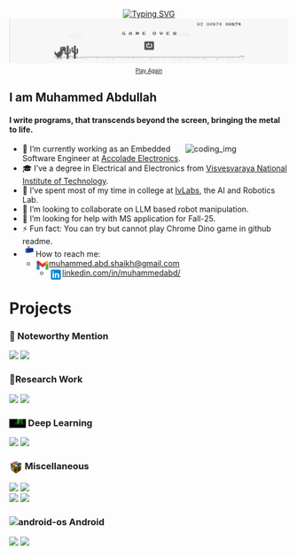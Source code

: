 <div align="center"><a href="https://git.io/typing-svg"><img src="https://readme-typing-svg.demolab.com?font=Shadows+Into+Light&size=30&duration=2000&pause=1000&center=true&random=true&width=435&lines=Bonjour+%F0%9F%91%8B;Hola+%F0%9F%91%8B;Hello%2C+There+%F0%9F%91%8B" alt="Typing SVG" /></a></div>

<div align="center">
  <a href="https://abd-01.github.io/mQnWbEvRcTxYzU/" target="_blank">
    <img src="dino2.png" alt="" width="100%" height="70%">
  </a>
  <a href="https://abd-01.github.io/mQnWbEvRcTxYzU/" target="_blank"><small><small>Play Again</small></small></a>
</div>


## I am Muhammed Abdullah
#### I write programs, that transcends beyond the screen, bringing the metal to life.

<!--  
Where code meets circuits, and software dances with hardware – because the thrill of programming is best felt when it moves beyond the screen. 

Writing code that resonates with hardware, because true magic happens when software and circuits harmonize.

Coding with a passion for hardware – because great software extends beyond the screen.
-->


<img align="right" alt="coding_img" width="37%" src="https://media.giphy.com/media/RbDKaczqWovIugyJmW/giphy.gif">

- 🔭 I’m currently working as an Embedded Software Engineer at [Accolade Electronics](https://accoladeelectronics.com/).
- 🎓 I’ve a degree in Electrical and Electronics from [Visvesvaraya National Institute of Technology](https://en.wikipedia.org/wiki/Visvesvaraya_National_Institute_of_Technology_Nagpur).
- 🤝 I’ve spent most of my time in college at [IvLabs](https://www.ivlabs.in/), the AI and Robotics Lab.
- 🤖 I’m looking to collaborate on LLM based robot manipulation.
- 🤔 I’m looking for help with MS application for Fall-25.
- ⚡ Fun fact: You can try but cannot play Chrome Dino game in github readme.
- <img src="letterbox.gif" width="20"/>  How to reach me: 
  - <a target="_blank" href="mailto:muhammed.abd.shaikh@gmail.com"><img align="left" alt="Gmail" width="24px" src="gmail.svg" />muhammed.abd.shaikh@gmail.com</a>
  - <a target="_blank" href="https://www.linkedin.com/in/muhammedabd/"><img align="left" alt="Gmail" width="24px" src="linkedin.svg" />linkedin.com/in/muhammedabd/</a>


<!-- 2. - 🌱 I’m currently learning RTOS, CAN  -->
<!-- - 💬 Ask me about  -->

# Projects
### 🚀 Noteworthy Mention
<div width="100%" align="left">
<a href="https://github.com/IvLabs/Face-Unlock"><img src="https://github-readme-stats.vercel.app/api/pin/?username=IvLabs&repo=Face-Unlock&theme=transparent" /></a>
<a href="https://github.com/IvLabs/resources"><img src="https://github-readme-stats.vercel.app/api/pin/?username=IvLabs&repo=resources&theme=transparent" /></a>
</div>

### 🔬Research Work
<div width="100%" align="left">
<a href="https://github.com/IvLabs/os-nsmt/"><img src="https://github-readme-stats.vercel.app/api/pin/?username=IvLabs&repo=os-nsmt&theme=transparent" /></a>
<a href="https://github.com/ABD-01/Coreset"><img src="https://github-readme-stats.vercel.app/api/pin/?username=ABD-01&repo=Coreset&theme=transparent" /></a>
</div>

### <img align="center" alt="Neo" width="30"  src="Neo.gif"/> Deep Learning
<div width="100%" align="left">
<a href="https://github.com/ABD-01/MNIST"><img src="https://github-readme-stats.vercel.app/api/pin/?username=ABD-01&repo=MNIST&theme=transparent" /></a>
<a href="https://github.com/ABD-01/Siamese-NN"><img src="https://github-readme-stats.vercel.app/api/pin/?username=ABD-01&repo=Siamese-NN&theme=transparent" /></a>
</div>

### <img align="center" alt="RubiksCube" width="24" src="RubiksCube.png"/> Miscellaneous
<div width="100%" align="left">
<a href="https://github.com/ABD-01/Flask-Protobuf"><img src="https://github-readme-stats.vercel.app/api/pin/?username=ABD-01&repo=Flask-Protobuf&theme=transparent" /></a>
<a href="https://github.com/ABD-01/ros_pid"><img src="https://github-readme-stats.vercel.app/api/pin/?username=ABD-01&repo=ros_pid&theme=transparent" /></a>
</div>

<div width="100%" align="left">
<a href="https://github.com/ABD-01/log-analysis"><img src="https://github-readme-stats.vercel.app/api/pin/?username=ABD-01&repo=log-analysis&theme=transparent" /></a>
<a href="https://github.com/ABD-01/py2048"><img src="https://github-readme-stats.vercel.app/api/pin/?username=ABD-01&repo=py2048&theme=transparent" /></a>
</div>

### <img width="24" src="https://img.icons8.com/color/24/android-os.png" alt="android-os"/> Android
<div width="100%" align="left">
<a href="https://github.com/ABD-01/Android-Speech-Controlled-Assistance"><img src="https://github-readme-stats.vercel.app/api/pin/?username=ABD-01&repo=Android-Speech-Controlled-Assistance&theme=transparent" /></a>
<a href="https://github.com/ABD-01/Color-Reflex-Android-Studio-Project"><img src="https://github-readme-stats.vercel.app/api/pin/?username=ABD-01&repo=Color-Reflex-Android-Studio-Project&theme=transparent" /></a>
</div>
